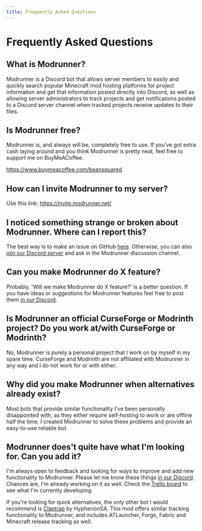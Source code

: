 ```yaml
---
title: Frequently Asked Questions
---
```


# Frequently Asked Questions

## What is Modrunner?

Modrunner is a Discord bot that allows server members to easily and quickly search popular Minecraft mod hosting platforms for project information and get that information posted directly into Discord, as well as allowing server administrators to track projects and get notifications posted to a Discord server channel when tracked projects receive updates to their files.

## Is Modrunner free?

Modrunner is, and always will be, completely free to use. If you've got extra cash laying around and you think Modrunner is pretty neat, feel free to support me on BuyMeACoffee.

https://www.buymeacoffee.com/beansquared

## How can I invite Modrunner to my server?

Use this link: https://invite.modrunner.net/

## I noticed something strange or broken about Modrunner. Where can I report this?

The best way is to make an issue on GitHub [here](https://github.com/beans-squared/modrunner-bot/issues). Otherwise, you can also [join our Discord server](https://discord.gg/fm88jhzEbt) and ask in the Modrunner discussion channel.

## Can you make Modrunner do X feature?

Probably. 'Will we make Modrunner do X feature?' is a better question. If you have ideas or suggestions for Modrunner features feel free to post them [in our Discord](https://discord.gg/fm88jhzEbt).

## Is Modrunner an official CurseForge or Modrinth project? Do you work at/with CurseForge or Modrinth?

No, Modrunner is purely a personal project that I work on by myself in my spare time. CurseForge and Modrinth are not affiliated with Modrunner in any way and I do not work for or with either.

## Why did you make Modrunner when alternatives already exist?

Most bots that provide similar functionality I've been personally disappointed with, as they either require self-hosting to work or are offline half the time. I created Modrunner to solve these problems and provide an easy-to-use reliable bot.

## Modrunner does't quite have what I'm looking for. Can you add it?

I'm always open to feedback and looking for ways to improve and add new functionality to Modrunner. Please let me know these things [in our Discord](https://discord.gg/fm88jhzEbt). Chances are, I'm already working on it as well. Check the [Trello board](https://trello.com/b/tNrFYngk) to see what I'm currently developing.

If you're looking for quick alternatives, the only other bot I would recommend is [Claptrap](https://claptrapbot.me/) by HypherionSA. This mod offers similar tracking functionality to Modrunner, and includes ATLauncher, Forge, Fabric and Minecraft release tracking as well.
